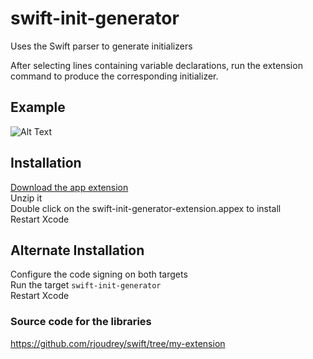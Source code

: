 # swift-init-generator
Uses the Swift parser to generate initializers

After selecting lines containing variable declarations, run the extension command to produce the corresponding initializer.

## Example
![Alt Text](https://github.com/rjoudrey/swift-init-generator/blob/master/out.gif)

## Installation
[Download the app extension](https://github.com/rjoudrey/swift-init-generator/releases/download/0.1/swift-init-generator-extension.appex.zip)  
Unzip it  
Double click on the swift-init-generator-extension.appex to install  
Restart Xcode  

## Alternate Installation 
Configure the code signing on both targets  
Run the target `swift-init-generator`  
Restart Xcode  

### Source code for the libraries
https://github.com/rjoudrey/swift/tree/my-extension
